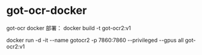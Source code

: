 # got-ocr-docker
got-ocr docker 部署：
docker build -t got-ocr2:v1

docker run -d -it  --name gotocr2 -p 7860:7860  --privileged --gpus all got-ocr2:v1

